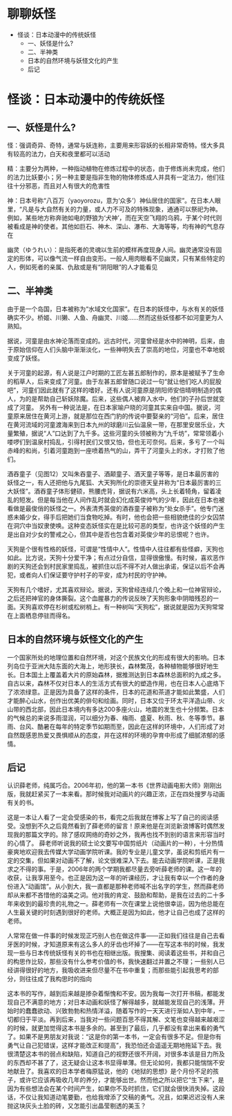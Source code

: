 # 聊聊妖怪

<!-- MarkdownTOC -->

- 怪谈：日本动漫中的传统妖怪
    - 一、妖怪是什么?
    - 二、半神类
    - 日本的自然环境与妖怪文化的产生
    - 后记

<!-- /MarkdownTOC -->


# 怪谈：日本动漫中的传统妖怪

## 一、妖怪是什么?


怪：强调奇异、奇特，通常与妖连称，主要用来形容妖的长相非常奇特。怪大多具有较高的法力，白天和夜里都可以活动

精：主要分为两种，一种指动植物在修炼过程中的状态，由于修炼尚未完成，他们的法力比妖要小；另一种主要是指非生物的物体修炼成人并具有一定法力，他们往往十分邪恶，而且对人有很大的危害性

神：日本号称“八百万（yaoyorozu，意为‘众多’）神仙居住的国家”。在日本人眼里，“凡是与大自然有关的力量，或人力不可及的特殊现象，通通可以祭祀为神。例如，某些地方称奔驰如电的野狼为‘犬神’，而在天空飞翔的乌鸦，于某个时代则被看成是神的使者。其他如巨石、神木、深山、瀑布、大海等等，均有神的气息存在

幽灵（ゆうれい）：是指死者的灵魂以生前的模样再度现身人间。幽灵通常没有固定的形体，可以像气流一样自由变形。一般人用肉眼看不见幽灵，只有某些特定的人，例如死者的亲属、仇敌或是有“阴阳眼”的人才能看见

## 二、半神类

由于是一个岛国，日本被称为“水域文化国家”。在日本的妖怪中，与水有关的妖怪确实不少。桥姬、川獭、人鱼、舟幽灵、川姬……然而这些妖怪都不如河童更为人熟知。

据说，河童是由水神沦落而变成的。远古时代，河童曾经是水中的神明，后来，由于原始信仰在人们头脑中渐渐淡化，一些神明失去了崇高的地位，河童也不幸地蜕变成了妖怪。

关于河童的起源，有人说是江户时期的工匠左甚五郎制作的，原本是被赋予了生命的稻草人，后来变成了河童。由于左甚五郎曾随口说过一句“就让他们吃人的屁股吧”，河童们因此就有了这样的嗜好。还有人说河童原是阴阳师安倍晴明制造的偶人，为的是帮助自己斩妖除魔。后来，这些偶人被弃入水中，他们的子孙后世就变成了河童。 另外有一种说法是，在日本家喻户晓的河童其实来自中国。据说，河童原来居住在黄河上游，就是那位在西门豹的传说中要娶亲的“河伯”。后来，居住在黄河流域的河童渡海来到日本九州的球磨川云仙温泉一带，在那里安居乐业，大量繁殖，据说“人”口达到了九千多。这些河童的头领被称为“九千坊”，常常领着小喽啰们到温泉村捣乱，引得村民们又恨又怕，但也无可奈何。后来，多亏了一个叫赤峰的和尚，引着河童跑到一座喷着热气的山，弄干了河童头上的水，才打败了他们。

酒吞童子（见图12）又叫朱吞童子、酒颠童子、酒天童子等等，是日本最厉害的妖怪之一，有人还把他与九尾狐、大天狗所化的崇德天皇并称为“日本最厉害的三大妖怪”。酒吞童子体形健硕，熊腰虎背，据说有六米高，头上长着犄角，留着凌乱的短发。但是每当他在人间作乱时就会幻化成英俊帅气的少年，因此在日本也被看做是最俊俏的妖怪之一。外表清秀英俊的酒吞童子被称为“处女杀手”。他专门迷惑未婚少女，得手后把她们当食物吃掉。有时，他也会把一些相貌绝佳的少女囚禁在洞穴中当奴隶使唤。这种变态妖怪实在是比较可恶的类型，也许这个妖怪的产生是出自对少女的警戒之心，但其中是否也包含着对英俊少年的忌恨呢？也许。

天狗是个很有性格的妖怪，可谓是“性情中人”。性情中人往往都有些怪癖，天狗也如此。比方说，天狗十分爱干净；有点过分自信，显得很傲慢。有时候，喜欢恶作剧的天狗还会到村民家里捣乱，被抓住以后不得不对人做出承诺，保证以后不会再犯，或者向人们保证要守护村子的平安，成为村民的守护神。

天狗有几个嗜好，尤其喜欢辩论。据说，天狗曾经连续几个晚上和一位神官辩论，之后还把神官的身体撕裂。这个血腥暴力的传说反映了天狗形象中阴暗残忍的一面。天狗喜欢停在杉树或松树梢上。有一种树叫“天狗松”，据说就是因为天狗常常在上面栖息停驻而得名。

## 日本的自然环境与妖怪文化的产生

一个国家所处的地理位置和自然环境，对这个民族文化的形成有很大的影响。日本列岛位于亚洲大陆东面的大海上，地形狭长，森林繁茂，各种植物能够很好地生长。日本国土上覆盖着大片的原始森林，据推测达到日本森林总面积的九成之多。自古以来，森林不仅对日本人的生活方式有很大的塑造作用，也在日本人心底烙下了浓浓绿意。正是因为具备了这样的条件，日本的花道和茶道才能如此繁盛，人们才能醉心山水，创作出优美的俳句和绘画。同时，日本又位于环太平洋造山带、火山带的西北部，因此日本境内有多达200多座火山，地震的发生也十分频繁。日本的气候总的来说多雨湿润，可以细分为春、梅雨、盛夏、秋雨、秋、冬等季节。暴雨、台风、酷暑在每年的特定季节如期而至，因此在这样的环境中，人们形成了对自然既感恩热爱又畏惧顺从的态度，并在这样的环境的孕育中形成了细腻浓郁的感情。

## 后记


认识薛老师，纯属巧合。2006年初，他的第一本书《世界动画电影大师》刚刚出版，我就赶紧买了一本来看。那时候我对动画片的兴趣正浓，正在四处搜罗与动画有关的书。

这是一本让人看了一定会受感染的书，看完之后我就在博客上写了自己的阅读感受。没想到不久之后竟然看到了薛老师的留言！原来他是在浏览新浪博客时偶然发现我的那篇文字的。除了感叹网络的奇妙之外，我再也找不到别的语言来形容当时的心情了。 薛老师听说我的硕士论文要写中国剪纸片（动画片的一种），十分热情豪爽地欢迎我去传媒大学动画学院听课。我的专业是儿童文学，虽说和剪纸片有一定的交集，但如果对动画不了解，论文很难深入下去。能去动画学院听课，正是我求之不得的事。于是，2006年的两个学期我都尽量去旁听薛老师的课。这一年的收获，让我享用至今。也正是因为这一年的听课经历，才让我有幸以一个作者的身份进入“动画馆”。从小到大，我一直都是那种老师喊不出名字的学生，然而薛老师却从来都不吝惜他的溢美之词。他对我的肯定、鼓励和帮助，是我在过去的二十多年来收到的最珍贵的礼物之一。薛老师有一次在课堂上说他很幸运，因为他总能在人生最关键的时刻遇到很好的老师。大概正是因为如此，他才让自己也成了这样的老师。

人常常在做一件事的时候发现正巧别人也在做这件事——正如我们往往是自己去看牙医的时候，才知道原来有这么多人的牙齿也坏掉了——在写这本书的时候，我发现一些与日本传统妖怪有关的书也在相继出版。我搜集、阅读着这些书，并和自己的构思作比较，那些没有什么参考价值的书，我快速翻过并置之不理；一些别人已经讲得很好的地方，我吸收进来但尽量不在书中重复；而那些能引起我思考的部分，则往往成了我构思时的指向

这本书的写作，越到后来越是掺杂着惭愧和不安。因为我每一次打开书稿，都能发现自己不满意的地方；对日本动画和妖怪了解得越多，就越能发现自己的浅薄。开始时的蠢蠢欲动、兴致勃勃和热情洋溢，随着写作的一天天进行渐如人到中年，一切都归于平淡。再到后来，当我对一些问题百思不得其解、文笔也变得越来越艰涩的时候，就更加觉得这本书是多余的。甚至到了最后，几乎都没有拿出来看的勇气了。如果不是男朋友对我说：“这是你的第一本书，一定会有很多不足。但是你有勇气让自己犯错误，这样才能改正和提高”，我恐怕还会遥遥无期地拖延下去。我很清楚这本书的弱点和缺陷，知道自己的视野还很不开阔，对很多本该是目力所及的东西却不甚了了，这无疑会让这本书显得单薄。但无论如何，我都只能惴惴不安地献丑了。我喜欢的日本学者梅原猛说，他的《地狱的思想》是个月份不足的孩子，或许它应该再吸收几年的养分，才能够出世。然而他之所以把它“生下来”，是因为有些想法会在某个时间产生，如果你不及时抓住，它们就会很快消失掉。这段话，不仅让我知道动笔要勤，也给我增添了交稿的勇气。况且，如果迟迟没有人来抛这块灰头土脸的砖，又怎能引出晶莹剔透的美玉？
